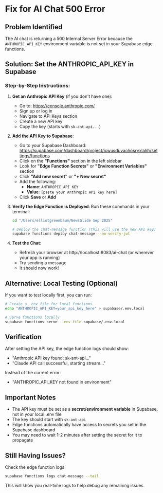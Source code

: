 # Fix for AI Chat 500 Error

## Problem Identified
The AI chat is returning a 500 Internal Server Error because the `ANTHROPIC_API_KEY` environment variable is not set in your Supabase edge functions.

## Solution: Set the ANTHROPIC_API_KEY in Supabase

### Step-by-Step Instructions:

1. **Get an Anthropic API Key** (if you don't have one):
   - Go to: https://console.anthropic.com/
   - Sign up or log in
   - Navigate to API Keys section
   - Create a new API key
   - Copy the key (starts with `sk-ant-api...`)

2. **Add the API Key to Supabase**:
   - Go to your Supabase Dashboard: https://supabase.com/dashboard/project/icwusduvaohosrvxlahh/settings/functions
   - Click on the **"Functions"** section in the left sidebar
   - Look for **"Edge Function Secrets"** or **"Environment Variables"** section
   - Click **"Add new secret"** or **"+ New secret"**
   - Add the following:
     - **Name**: `ANTHROPIC_API_KEY`
     - **Value**: `[paste your Anthropic API key here]`
   - Click **Save** or **Add**

3. **Verify the Edge Function is Deployed**:
   Run these commands in your terminal:
   ```bash
   cd "/Users/elliotgreenbaum/NewsGlide Sep 2025"

   # Deploy the chat-message function (this will use the new API key)
   supabase functions deploy chat-message --no-verify-jwt
   ```

4. **Test the Chat**:
   - Refresh your browser at http://localhost:8083/ai-chat (or wherever your app is running)
   - Try sending a message
   - It should now work!

## Alternative: Local Testing (Optional)
If you want to test locally first, you can run:
```bash
# Create a .env file for local functions
echo "ANTHROPIC_API_KEY=your_api_key_here" > supabase/.env.local

# Serve functions locally
supabase functions serve --env-file supabase/.env.local
```

## Verification
After setting the API key, the edge function logs should show:
- "Anthropic API key found: sk-ant-api..."
- "Claude API call successful, starting stream..."

Instead of the current error:
- "ANTHROPIC_API_KEY not found in environment"

## Important Notes
- The API key must be set as a **secret/environment variable** in Supabase, not in your local .env file
- The key should start with `sk-ant-api`
- Edge functions automatically have access to secrets you set in the Supabase dashboard
- You may need to wait 1-2 minutes after setting the secret for it to propagate

## Still Having Issues?
Check the edge function logs:
```bash
supabase functions logs chat-message --tail
```

This will show you real-time logs to help debug any remaining issues.